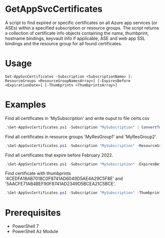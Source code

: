 # GetAppSvcCertificates

A script to find expired or specific certificates on all Azure app services (or ASEs) within a specified subscription or resource groups. The script returns a collection of certificate info objects containing the name, thumbprint, hostname bindings, keyvault info if applicable, ASE and web app SSL bindings and the resource group for all found certificates. 

# Usage
```
Get-AppSvcCertificates -Subscription <SubscriptionName> [-ResourceGroups <ResourceGroupNamesArray>] [-ExpiresBefore <ExpirationDate>] [-Thumbprints <ThumbprintsArray>]
```

# Examples

Find all certificates in 'MySubscription' and write ouput to file certs.csv

```powershell
.\Get-AppSvcCertificates.ps1 -Subscription "MySubscription" | ConvertTo-Csv -Delimiter ';' | Out-File certs.csv
```

Find all certificates in resource groups 'MyResGroup1' and 'MyResGroup2'. 

```powershell
.\Get-AppSvcCertificates.ps1 -Subscription "MySubscription" -ResourceGroups @("MyResGroup1", "MyResGroup2")
```

Find all certificates that expire before February 2022. 

```powershell
.\Get-AppSvcCertificates.ps1 -Subscription "MySubscription" -ExpiresBefore "2022-02-01"
```

Find certificate with thumbprints '4CEDFA18AB7018C0F8741AD6049D5AE4A29C5F8E' and '5AACFE71AB4BEF90F8741AD2349D5BCEA21C5BCE'. 

```powershell
.\Get-AppSvcCertificates.ps1 -Subscription "MySubscription" -Thumbprints @("4CEDFA18AB7018C0F8741AD6049D5AE4A29C5F8E", "5AACFE71AB4BEF90F8741AD2349D5BCEA21C5BCE")
```

# Prerequisites

* PowerShell 7
* PowerShell Az Module